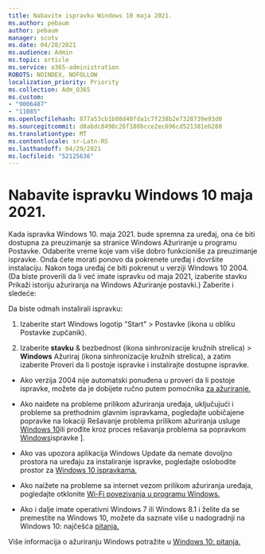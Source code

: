```yaml
---
title: Nabavite ispravku Windows 10 maja 2021.
ms.author: pebaum
author: pebaum
manager: scotv
ms.date: 04/28/2021
ms.audience: Admin
ms.topic: article
ms.service: o365-administration
ROBOTS: NOINDEX, NOFOLLOW
localization_priority: Priority
ms.collection: Adm_O365
ms.custom:
- "9006487"
- "11085"
ms.openlocfilehash: 877a53cb1b08d40fda1c7f238b2e7328739e93d0
ms.sourcegitcommit: d8abdc8490c26f180bcce2ec696cd521381eb288
ms.translationtype: MT
ms.contentlocale: sr-Latn-RS
ms.lasthandoff: 04/29/2021
ms.locfileid: "52125636"
---
```

# <a name="get-the-windows-10-may-2021-update"></a>Nabavite ispravku Windows 10 maja 2021.

Kada ispravka Windows 10. maja 2021. bude spremna za uređaj, ona će biti dostupna za preuzimanje sa stranice Windows Ažuriranje u programu Postavke. Odaberite vreme koje vam više dobro funkcioniše za preuzimanje ispravke. Onda ćete morati ponovo da pokrenete uređaj i dovršite instalaciju. Nakon toga uređaj će biti pokrenut u verziji Windows 10 2004. (Da biste proverili da li već imate ispravku  od maja 2021, izaberite stavku Prikaži istoriju ažuriranja na Windows Ažuriranje postavki.) Zaberite i sledeće:  

Da biste odmah instalirali ispravku:

1. Izaberite start Windows logotip "Start" > Postavke (ikona u obliku Postavke zupčanik).

1. Izaberite **stavku** & bezbednost (ikona sinhronizacije kružnih strelica) > **Windows** Ažuriraj (ikona  sinhronizacije kružnih strelica), a zatim izaberite Proveri da li postoje ispravke i instalirajte dostupne ispravke. 

- Ako verzija 2004 nije automatski ponuđena u proveri da li postoje ispravke, možete da je dobijete ručno putem pomoćnika [za ažuriranje.](https://www.microsoft.com/software-download/windows10)

- Ako naiđete na probleme prilikom ažuriranja uređaja, uključujući i probleme sa prethodnim glavnim ispravkama, pogledajte uobičajene popravke na lokaciji Rešavanje problema prilikom ažuriranja usluge [Windows 10](https://support.microsoft.com/windows/troubleshoot-problems-updating-windows-10-188c2b0f-10a7-d72f-65b8-32d177eb136c)ili prođite kroz proces rešavanja problema sa popravkom [Windows](https://support.microsoft.com/sbs/windows/fix-windows-update-errors-18b693b5-7818-5825-8a7e-2a4a37d6d787)ispravke ].

- Ako vas upozora aplikacija Windows Update da nemate dovoljno prostora na uređaju za instaliranje ispravke, pogledajte oslobodite prostor za [Windows 10 ispravkama.](https://support.microsoft.com/help/4013876)

- Ako naižete na probleme sa internet vezom prilikom ažuriranja uređaja, pogledajte otklonite [Wi-Fi povezivanja u programu Windows.](https://support.microsoft.com/windows/fix-wi-fi-connection-issues-in-windows-9424a1f7-6a3b-65a6-4d78-7f07eee84d2c)

- Ako i dalje imate operativni Windows 7 ili Windows 8.1 i želite da se premestite na Windows 10, možete da saznate više u nadogradnji na Windows 10: najčešća [pitanja.](https://support.microsoft.com/windows/upgrade-to-windows-10-faq-cce52341-7943-594e-72ce-e1cf00382445)

Više informacija o ažuriranju Windows potražite u [Windows 10: pitanja.](https://support.microsoft.com/windows/windows-update-faq-8a903416-6f45-0718-f5c7-375e92dddeb2)


